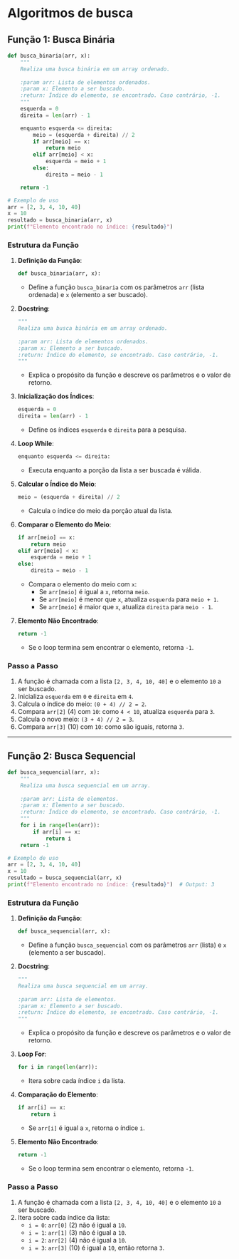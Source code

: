 # Algoritmos de busca

## Função 1: Busca Binária

```python
def busca_binaria(arr, x):
    """
    Realiza uma busca binária em um array ordenado.
    
    :param arr: Lista de elementos ordenados.
    :param x: Elemento a ser buscado.
    :return: Índice do elemento, se encontrado. Caso contrário, -1.
    """
    esquerda = 0
    direita = len(arr) - 1

    enquanto esquerda <= direita:
        meio = (esquerda + direita) // 2
        if arr[meio] == x:
            return meio
        elif arr[meio] < x:
            esquerda = meio + 1
        else:
            direita = meio - 1

    return -1

# Exemplo de uso
arr = [2, 3, 4, 10, 40]
x = 10
resultado = busca_binaria(arr, x)
print(f"Elemento encontrado no índice: {resultado}")
```

### Estrutura da Função

1. **Definição da Função**:
   ```python
   def busca_binaria(arr, x):
   ```
   - Define a função `busca_binaria` com os parâmetros `arr` (lista ordenada) e `x` (elemento a ser buscado).

2. **Docstring**:
   ```python
   """
   Realiza uma busca binária em um array ordenado.
    
   :param arr: Lista de elementos ordenados.
   :param x: Elemento a ser buscado.
   :return: Índice do elemento, se encontrado. Caso contrário, -1.
   """
   ```
   - Explica o propósito da função e descreve os parâmetros e o valor de retorno.

3. **Inicialização dos Índices**:
   ```python
   esquerda = 0
   direita = len(arr) - 1
   ```
   - Define os índices `esquerda` e `direita` para a pesquisa.

4. **Loop While**:
   ```python
   enquanto esquerda <= direita:
   ```
   - Executa enquanto a porção da lista a ser buscada é válida.

5. **Calcular o Índice do Meio**:
   ```python
   meio = (esquerda + direita) // 2
   ```
   - Calcula o índice do meio da porção atual da lista.

6. **Comparar o Elemento do Meio**:
   ```python
   if arr[meio] == x:
       return meio
   elif arr[meio] < x:
       esquerda = meio + 1
   else:
       direita = meio - 1
   ```
   - Compara o elemento do meio com `x`:
     - Se `arr[meio]` é igual a `x`, retorna `meio`.
     - Se `arr[meio]` é menor que `x`, atualiza `esquerda` para `meio + 1`.
     - Se `arr[meio]` é maior que `x`, atualiza `direita` para `meio - 1`.

7. **Elemento Não Encontrado**:
   ```python
   return -1
   ```
   - Se o loop termina sem encontrar o elemento, retorna `-1`.

### Passo a Passo

1. A função é chamada com a lista `[2, 3, 4, 10, 40]` e o elemento `10` a ser buscado.
2. Inicializa `esquerda` em `0` e `direita` em `4`.
3. Calcula o índice do meio: `(0 + 4) // 2 = 2`.
4. Compara `arr[2]` (4) com `10`: como `4 < 10`, atualiza `esquerda` para `3`.
5. Calcula o novo meio: `(3 + 4) // 2 = 3`.
6. Compara `arr[3]` (10) com `10`: como são iguais, retorna `3`.

---

## Função 2: Busca Sequencial

```python
def busca_sequencial(arr, x):
    """
    Realiza uma busca sequencial em um array.
    
    :param arr: Lista de elementos.
    :param x: Elemento a ser buscado.
    :return: Índice do elemento, se encontrado. Caso contrário, -1.
    """
    for i in range(len(arr)):
        if arr[i] == x:
            return i
    return -1

# Exemplo de uso
arr = [2, 3, 4, 10, 40]
x = 10
resultado = busca_sequencial(arr, x)
print(f"Elemento encontrado no índice: {resultado}")  # Output: 3
```

### Estrutura da Função

1. **Definição da Função**:
   ```python
   def busca_sequencial(arr, x):
   ```
   - Define a função `busca_sequencial` com os parâmetros `arr` (lista) e `x` (elemento a ser buscado).

2. **Docstring**:
   ```python
   """
   Realiza uma busca sequencial em um array.
    
   :param arr: Lista de elementos.
   :param x: Elemento a ser buscado.
   :return: Índice do elemento, se encontrado. Caso contrário, -1.
   """
   ```
   - Explica o propósito da função e descreve os parâmetros e o valor de retorno.

3. **Loop For**:
   ```python
   for i in range(len(arr)):
   ```
   - Itera sobre cada índice `i` da lista.

4. **Comparação do Elemento**:
   ```python
   if arr[i] == x:
       return i
   ```
   - Se `arr[i]` é igual a `x`, retorna o índice `i`.

5. **Elemento Não Encontrado**:
   ```python
   return -1
   ```
   - Se o loop termina sem encontrar o elemento, retorna `-1`.

### Passo a Passo

1. A função é chamada com a lista `[2, 3, 4, 10, 40]` e o elemento `10` a ser buscado.
2. Itera sobre cada índice da lista:
   - `i = 0`: `arr[0]` (2) não é igual a `10`.
   - `i = 1`: `arr[1]` (3) não é igual a `10`.
   - `i = 2`: `arr[2]` (4) não é igual a `10`.
   - `i = 3`: `arr[3]` (10) é igual a `10`, então retorna `3`.